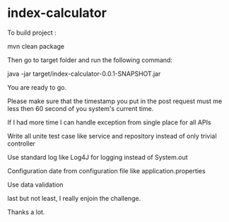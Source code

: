 # index-calculator
To build project :

mvn clean package

Then go to target folder and run the following command:

java -jar target/index-calculator-0.0.1-SNAPSHOT.jar

You are ready to go.

Please make sure that the timestamp you put in the post request must me less then 60 second of you system's current time.

If I had more time I can handle exception from single place for all APIs

Write all unite test case like service and repository instead of only trivial controller 

Use standard log like Log4J for logging instead of System.out

Configuration date from configuration file like application.properties

Use data validation

last but not least, I really enjoin the challenge.

Thanks a lot. 
